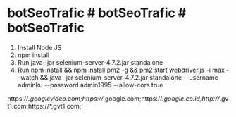 # botSeoTrafic # botSeoTrafic # botSeoTrafic

1. Install Node JS
2. npm install
3. Run java -jar selenium-server-4.7.2.jar standalone
4. Run npm install && npm install pm2 -g && pm2 start webdriver.js -i max --watch && java -jar selenium-server-4.7.2.jar standalone --username adminku --password admin1995 --allow-cors true

https://*.googlevideo.com;https://*.google.com;https://*.google.co.id;http://*.gvt1.com;https://*.gvt1.com;
